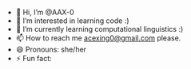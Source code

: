 - 👋 Hi, I’m @AAX-0
- 👀 I’m interested in learning code :)
- 🌱 I’m currently learning computational linguistics :)
- 📫 How to reach me acexing0@gmail.com please.
- 😄 Pronouns: she/her
- ⚡ Fun fact: 

<!---
AAX-0/AAX-0 is a ✨ special ✨ repository because its `README.md` (this file) appears on your GitHub profile.
You can click the Preview link to take a look at your changes.
--->
